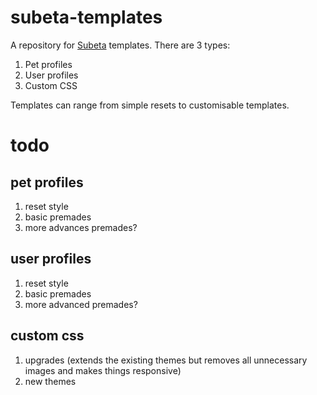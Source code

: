# subeta-templates

A repository for [Subeta](https://subeta.net) templates. There are 3 types:
1. Pet profiles
2. User profiles
3. Custom CSS

Templates can range from simple resets to customisable templates.

# todo
## pet profiles
1. reset style
2. basic premades
3. more advances premades?

## user profiles
1. reset style
2. basic premades
3. more advanced premades?

## custom css
1. upgrades (extends the existing themes but removes all unnecessary images and makes things responsive)
2. new themes
